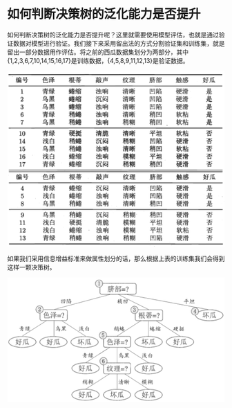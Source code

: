# 如何判断决策树的泛化能力是否提升

如何判断决策树的泛化能力是否提升呢？这里就需要使用模型评估，也就是通过验证数据对模型进行验证。我们接下来采用留出法的方式分割验证集和训练集，就是留出一部分数据用作评估。将之前的西瓜数据集划分为两部分，其中{1,2,3,6,7,10,14,15,16,17}是训练数据，{4,5,8,9,11,12,13}是验证数据。

![&#x8868;4.2 &#x897F;&#x74DC;&#x6570;&#x636E;&#x96C6; &#x8BAD;&#x7EC3;&#x96C6;&#x4E0E;&#x9A8C;&#x8BC1;&#x96C6;](../.gitbook/assets/image%20%284%29.png)

如果我们采用信息增益标准来做属性划分的话，那么根据上表的训练集我们会得到这样一颗决策树。

![&#x56FE;4.5 &#x57FA;&#x4E8E;&#x8868;4.2&#x751F;&#x6210;&#x7684;&#x672A;&#x526A;&#x679D;&#x51B3;&#x7B56;&#x6811;](../.gitbook/assets/image%20%286%29.png)

